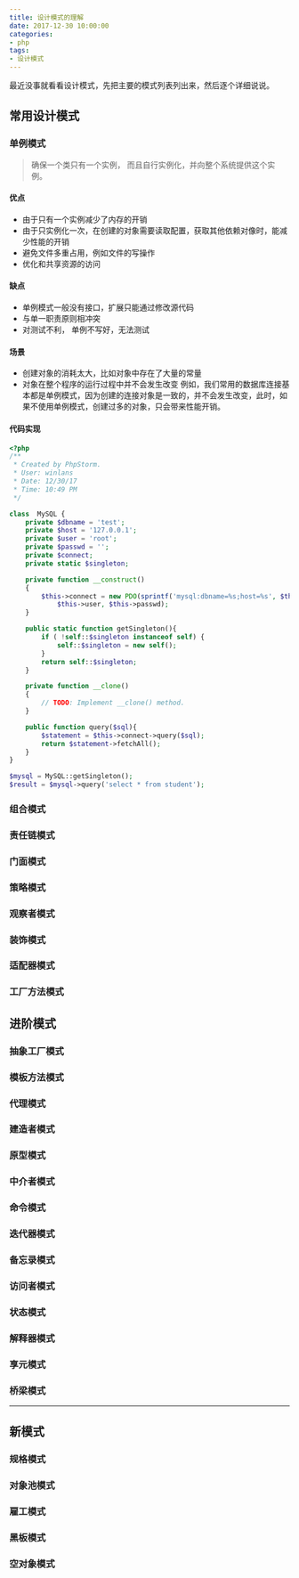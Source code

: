 ```yaml
---
title: 设计模式的理解
date: 2017-12-30 10:00:00
categories: 
- php
tags:
- 设计模式
---
```


最近没事就看看设计模式，先把主要的模式列表列出来，然后逐个详细说说。

## 常用设计模式

### 单例模式
> 确保一个类只有一个实例， 而且自行实例化，并向整个系统提供这个实例。

#### 优点
- 由于只有一个实例减少了内存的开销
- 由于只实例化一次，在创建的对象需要读取配置，获取其他依赖对像时，能减少性能的开销
- 避免文件多重占用，例如文件的写操作
- 优化和共享资源的访问

#### 缺点
- 单例模式一般没有接口，扩展只能通过修改源代码
- 与单一职责原则相冲突
- 对测试不利， 单例不写好，无法测试

#### 场景
- 创建对象的消耗太大，比如对象中存在了大量的常量
- 对象在整个程序的运行过程中并不会发生改变
例如，我们常用的数据库连接基本都是单例模式，因为创建的连接对象是一致的，并不会发生改变，此时，如果不使用单例模式，创建过多的对象，只会带来性能开销。

#### 代码实现

```php
<?php
/**
 * Created by PhpStorm.
 * User: winlans
 * Date: 12/30/17
 * Time: 10:49 PM
 */

class  MySQL {
    private $dbname = 'test';
    private $host = '127.0.0.1';
    private $user = 'root';
    private $passwd = '';
    private $connect;
    private static $singleton;

    private function __construct()
    {
        $this->connect = new PDO(sprintf('mysql:dbname=%s;host=%s', $this->dbname,$this->host),
            $this->user, $this->passwd);
    }

    public static function getSingleton(){
        if ( !self::$singleton instanceof self) {
            self::$singleton = new self();
        }
        return self::$singleton;
    }

    private function __clone()
    {
        // TODO: Implement __clone() method.
    }

    public function query($sql){
        $statement = $this->connect->query($sql);
        return $statement->fetchAll();
    }
}

$mysql = MySQL::getSingleton();
$result = $mysql->query('select * from student');

```

### 组合模式
### 责任链模式
### 门面模式
### 策略模式
### 观察者模式
### 装饰模式
### 适配器模式
### 工厂方法模式
## 进阶模式
### 抽象工厂模式
### 模板方法模式
### 代理模式
### 建造者模式
### 原型模式
### 中介者模式
### 命令模式
### 迭代器模式
### 备忘录模式
### 访问者模式
### 状态模式
### 解释器模式
### 享元模式
### 桥梁模式
--- 
## 新模式
### 规格模式
### 对象池模式
### 雇工模式
### 黑板模式
### 空对象模式
